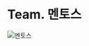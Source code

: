 # Team. 멘토스

![멘토스](http://img.danawa.com/prod_img/500000/367/313/img/1313367_1.jpg?shrink=360:360&_v=20200921104637)

